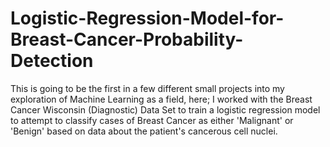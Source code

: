 # Logistic-Regression-Model-for-Breast-Cancer-Probability-Detection
This is going to be the first in a few different small projects into my exploration of Machine Learning as a field, here; I worked with the Breast Cancer Wisconsin (Diagnostic) Data Set to train a logistic regression model to attempt to classify cases of Breast Cancer as either 'Malignant' or 'Benign' based on data about the patient's cancerous cell nuclei.
